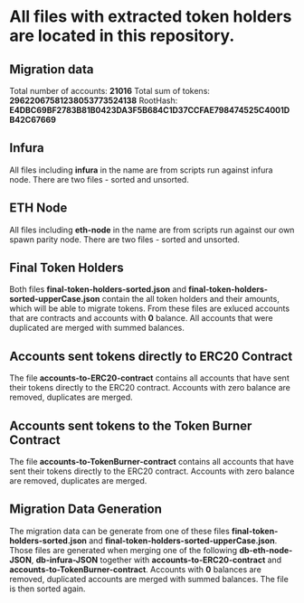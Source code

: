 # All files with extracted token holders are located in this repository.

## Migration data
Total number of accounts: **21016**
Total sum of tokens: **29622067581238053773524138**
RootHash: **E4DBC69BF2783B81B0423DA3F5B684C1D37CCFAE798474525C4001DB42C67669**

## Infura
All files including **infura** in the name are from scripts run against infura node.
There are two files - sorted and unsorted.

## ETH Node
All files including **eth-node** in the name are from scripts run against our own spawn parity node.
There are two files - sorted and unsorted.

## Final Token Holders
Both files **final-token-holders-sorted.json** and **final-token-holders-sorted-upperCase.json** contain the all token holders and their amounts, which will be able to migrate tokens. From these files are exluced accounts that are contracts and accounts with **0** balance. All accounts that were duplicated are merged with summed balances. 

## Accounts sent tokens directly to ERC20 Contract
The file **accounts-to-ERC20-contract** contains all accounts that have sent their tokens directly to the ERC20 contract. Accounts with zero balance are removed, duplicates are merged.

## Accounts sent tokens to the Token Burner Contract
The file **accounts-to-TokenBurner-contract** contains all accounts that have sent their tokens directly to the ERC20 contract. Accounts with zero balance are removed, duplicates are merged.


## Migration Data Generation
The migration data can be generate from one of these files **final-token-holders-sorted.json** and **final-token-holders-sorted-upperCase.json**.  Those files are generated when merging one of the following **db-eth-node-JSON**, **db-infura-JSON** together with **accounts-to-ERC20-contract** and **accounts-to-TokenBurner-contract**. Accounts with **0** balances are removed, duplicated accounts are merged with summed balances. The file is then sorted again.
